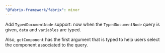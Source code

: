 ```yaml
---
"@fabrix-framework/fabrix": minor
---
```


Add `TypedDocumentNode` support: now when the `TypedDocumentNode` query is given, `data` and `variables` are typed.

Also, `getComponent` has the first argument that is typed to help users select the component associated to the query.
